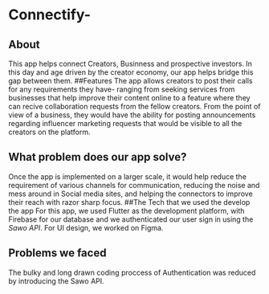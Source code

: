 # Connectify-
## About
This app helps connect Creators, Businness and prospective investors. In this day and age driven by the creator economy, our app helps bridge this gap between them.
##Features
The app allows creators to post their calls for any requirements they have- ranging from seeking services from businesses that help improve their content online to a feature where they can recive collaboration requests from the fellow creators. 
From the point of view of a business, they would have the ability for posting announcements regarding influencer marketing requests that would be visible to all the creators on the platform. 
## What problem does our app solve?
Once the app is implemented on a larger scale, it would help reduce the requirement of various channels for communication, reducing the noise and mess around in Social media sites, and helping the connectors to improve their reach with razor sharp focus.
##The Tech that we used the develop the app
For this app, we used Flutter as the development platform, with Firebase for our database and we authenticated our user sign in using the *Sawo API*. For UI design, we worked on Figma. 
## Problems we faced
The bulky and long drawn coding proccess of Authentication was reduced by introducing the Sawo API. 
